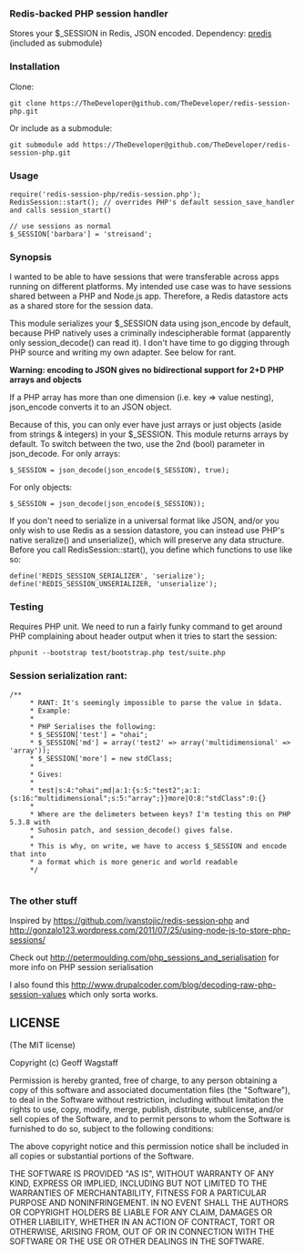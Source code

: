 ### Redis-backed PHP session handler
Stores your $_SESSION in Redis, JSON encoded. Dependency: [predis](https://github.com/nrk/predis) (included as submodule)

### Installation
Clone:

````
git clone https://TheDeveloper@github.com/TheDeveloper/redis-session-php.git
````
Or include as a submodule:

    git submodule add https://TheDeveloper@github.com/TheDeveloper/redis-session-php.git
    
### Usage
````
require('redis-session-php/redis-session.php');
RedisSession::start(); // overrides PHP's default session_save_handler and calls session_start()

// use sessions as normal
$_SESSION['barbara'] = 'streisand';
````
    
### Synopsis

I wanted to be able to have sessions that were transferable across apps running on different platforms. My intended use case was to have sessions shared between a PHP and Node.js app. Therefore, a Redis datastore acts as a shared store for the session data.

This module serializes your $_SESSION data using json_encode by default, because PHP natively uses a criminally indescipherable format (apparently only session_decode() can read it). I don't have time to go digging through PHP source and writing my own adapter. See below for rant.

**Warning: encoding to JSON gives no bidirectional support for 2+D PHP arrays and objects**

If a PHP array has more than one dimension (i.e. key => value nesting), json_encode converts it to an JSON object.

Because of this, you can only ever have just arrays or just objects (aside from strings & integers) in your $_SESSION. This module returns arrays by default. To switch between the two, use the 2nd (bool) parameter in json_decode. For only arrays:

    $_SESSION = json_decode(json_encode($_SESSION), true);
For only objects:

    $_SESSION = json_decode(json_encode($_SESSION));
    
If you don't need to serialize in a universal format like JSON, and/or you only wish to use Redis as a session datastore, you can instead use PHP's native seralize() and unserialize(), which will preserve any data structure. Before you call RedisSession::start(), you define which functions to use like so:

````
define('REDIS_SESSION_SERIALIZER', 'serialize');
define('REDIS_SESSION_UNSERIALIZER, 'unserialize');
````
    
### Testing
Requires PHP unit. We need to run a fairly funky command to get around PHP complaining about header output when it tries to start the session:

    phpunit --bootstrap test/bootstrap.php test/suite.php

### Session serialization rant:
````
/**
     * RANT: It's seemingly impossible to parse the value in $data.
     * Example:
     *
     * PHP Serialises the following:
     * $_SESSION['test'] = "ohai";
     * $_SESSION['md'] = array('test2' => array('multidimensional' => 'array'));
     * $_SESSION['more'] = new stdClass;
     *
     * Gives:
     *
     * test|s:4:"ohai";md|a:1:{s:5:"test2";a:1:{s:16:"multidimensional";s:5:"array";}}more|O:8:"stdClass":0:{}
     *
     * Where are the delimeters between keys? I'm testing this on PHP 5.3.8 with
     * Suhosin patch, and session_decode() gives false.
     *
     * This is why, on write, we have to access $_SESSION and encode that into
     * a format which is more generic and world readable
     */
     
````

### The other stuff
Inspired by https://github.com/ivanstojic/redis-session-php and http://gonzalo123.wordpress.com/2011/07/25/using-node-js-to-store-php-sessions/

Check out http://petermoulding.com/php_sessions_and_serialisation for more info on PHP session serialisation

I also found this http://www.drupalcoder.com/blog/decoding-raw-php-session-values which only sorta works.

## LICENSE

(The MIT license)

Copyright (c) Geoff Wagstaff

Permission is hereby granted, free of charge, to any person obtaining a copy of
this software and associated documentation files (the "Software"), to deal in
the Software without restriction, including without limitation the rights to
use, copy, modify, merge, publish, distribute, sublicense, and/or sell copies
of the Software, and to permit persons to whom the Software is furnished to do
so, subject to the following conditions:

The above copyright notice and this permission notice shall be included in all
copies or substantial portions of the Software.

THE SOFTWARE IS PROVIDED "AS IS", WITHOUT WARRANTY OF ANY KIND, EXPRESS OR
IMPLIED, INCLUDING BUT NOT LIMITED TO THE WARRANTIES OF MERCHANTABILITY,
FITNESS FOR A PARTICULAR PURPOSE AND NONINFRINGEMENT. IN NO EVENT SHALL THE
AUTHORS OR COPYRIGHT HOLDERS BE LIABLE FOR ANY CLAIM, DAMAGES OR OTHER
LIABILITY, WHETHER IN AN ACTION OF CONTRACT, TORT OR OTHERWISE, ARISING FROM,
OUT OF OR IN CONNECTION WITH THE SOFTWARE OR THE USE OR OTHER DEALINGS IN THE
SOFTWARE.